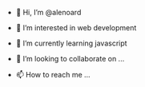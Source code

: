 - 👋 Hi, I’m @alenoard
- 👀 I’m interested in web development
- 🌱 I’m currently learning javascript




- 💞️ I’m looking to collaborate on ...
- 📫 How to reach me ...

<!---
alenoard/alenoard is a ✨ special ✨ repository because its `README.md` (this file) appears on your GitHub profile.
You can click the Preview link to take a look at your changes.
--->
